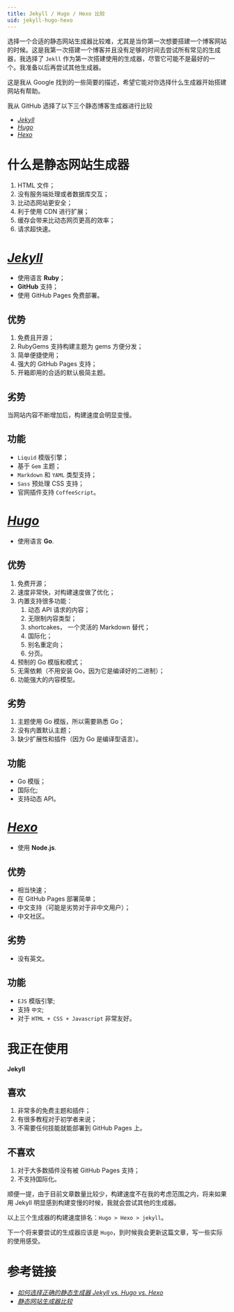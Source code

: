 ```yaml
---
title: Jekyll / Hugo / Hexo 比较
uid: jekyll-hugo-hexo
---
```




选择一个合适的静态网站生成器比较难，尤其是当你第一次想要搭建一个博客网站的时候。这是我第一次搭建一个博客并且没有足够的时间去尝试所有常见的生成器，我选择了 `Jekll` 作为第一次搭建使用的生成器，尽管它可能不是最好的一个。我准备以后再尝试其他生成器。

这是我从 Google 找到的一些简要的描述，希望它能对你选择什么生成器开始搭建网站有帮助。

我从 GitHub 选择了以下三个静态博客生成器进行比较

* [*Jekyll*](https://jekyllrb.com/)
* [*Hugo*](https://gohugo.io/)
* [*Hexo*]([https://hexo.io](https://hexo.io/))

# 什么是静态网站生成器

1. HTML 文件；
2. 没有服务端处理或者数据库交互；
3. 比动态网站更安全；
4. 利于使用 CDN 进行扩展；
5. 缓存会带来比动态网页更高的效率；
6. 请求超快速。

# [*Jekyll*](https://jekyllrb.com/)

* 使用语言 **Ruby**；
* **GitHub** 支持；
* 使用 GitHub Pages 免费部署。

## 优势

1. 免费且开源；
2. RubyGems 支持构建主题为 gems 方便分发；
3. 简单便捷使用；
4. 强大的 GitHub Pages 支持；
5. 开箱即用的合适的默认极简主题。

## 劣势

当网站内容不断增加后，构建速度会明显变慢。

## 功能

* `Liquid` 模版引擎；
* 基于 `Gem` 主题；
* `Markdown` 和 `YAML` 类型支持；
* `Sass` 预处理 CSS 支持；
* 官网插件支持 `CoffeeScript`。



# [*Hugo*](https://gohugo.io)

* 使用语言 **Go**.

## 优势

1. 免费开源；
2. 速度非常快，对构建速度做了优化；
3. 内置支持很多功能：
   1. 动态 API 请求的内容；
   2. 无限制内容类型；
   3. shortcakes， 一个灵活的 Markdown 替代；
   4. 国际化；
   5. 别名重定向；
   6. 分页。
4. 预制的 Go 模版和模式；
5. 无需依赖（不用安装 Go，因为它是编译好的二进制）；
6. 功能强大的内容模型。

## 劣势

1. 主题使用 Go 模版，所以需要熟悉 Go；
2. 没有内置默认主题；
3. 缺少扩展性和插件（因为 Go 是编译型语言）。

## 功能

* Go 模版；
* 国际化;
* 支持动态 API。



# [*Hexo*](https://hexo.io)

* 使用 **Node.js**.

## 优势

* 相当快速；
* 在 GitHub Pages 部署简单；
* 中文支持（可能是劣势对于非中文用户）；
* 中文社区。

## 劣势

* 没有英文。

## 功能

* `EJS` 模版引擎;
* 支持 `中文`;
* 对于 `HTML + CSS + Javascript` 非常友好。

# 我正在使用

**Jekyll**

## 喜欢

1. 非常多的免费主题和插件；
2. 有很多教程对于初学者来说；
3. 不需要任何技能就能部署到 GitHub Pages 上。

## 不喜欢

1. 对于大多数插件没有被 GitHub Pages 支持；
2. 不支持国际化。



顺便一提，由于目前文章数量比较少，构建速度不在我的考虑范围之内，将来如果用 Jekyll 明显感到构建变慢的时候，我就会尝试其他的生成器。

以上三个生成器的构建速度排名：`Hugo > Hexo > jekyll`。

下一个将来要尝试的生成器应该是 `Hugo`，到时候我会更新这篇文章，写一些实际的使用感受。



# 参考链接

* [*如何选择正确的静态生成器 Jekyll vs. Hugo vs. Hexo*](https://www.techiediaries.com/jekyll-hugo-hexo/)
* [*静态网站生成器比较*](https://www.staticgen.com/)
